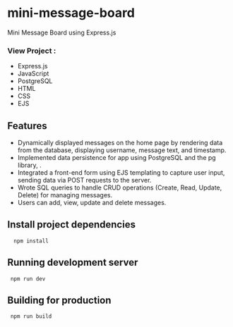 # mini-message-board
Mini Message Board using Express.js



### View Project : 

- Express.js
- JavaScript
- PostgreSQL
- HTML
- CSS
- EJS



## Features
- Dynamically displayed messages on the home page by rendering data from the database, displaying username,
 message text, and timestamp.
- Implemented data persistence for app using PostgreSQL and the pg library, .
- Integrated a front-end form using EJS templating to capture user input, sending data via POST requests to the server.
- Wrote SQL queries to handle CRUD operations (Create, Read, Update, Delete) for managing messages.
- Users can add, view, update and delete messages.




## Install project dependencies
```
  npm install
```


## Running development server
```
 npm run dev
```

## Building for production
```
 npm run build
```
